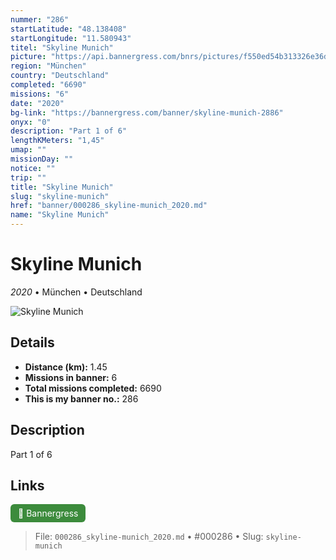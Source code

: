 ```yaml
---
nummer: "286"
startLatitude: "48.138408"
startLongitude: "11.580943"
titel: "Skyline Munich"
picture: "https://api.bannergress.com/bnrs/pictures/f550ed54b313326e36d12e6c23e68f46"
region: "München"
country: "Deutschland"
completed: "6690"
missions: "6"
date: "2020"
bg-link: "https://bannergress.com/banner/skyline-munich-2886"
onyx: "0"
description: "Part 1 of 6"
lengthKMeters: "1,45"
umap: ""
missionDay: ""
notice: ""
trip: ""
title: "Skyline Munich"
slug: "skyline-munich"
href: "banner/000286_skyline-munich_2020.md"
name: "Skyline Munich"
---
```

# Skyline Munich

*2020* • München • Deutschland

![Skyline Munich](https://api.bannergress.com/bnrs/pictures/f550ed54b313326e36d12e6c23e68f46)



## Details
- **Distance (km):** 1.45
- **Missions in banner:** 6
- **Total missions completed:** 6690
- **This is my banner no.:** 286



## Description
Part 1 of 6



## Links
<a href="https://bannergress.com/banner/skyline-munich-2886" target="_blank" style="display:inline-block;margin-right:8px;padding:6px 12px;background:#3c8b3c;color:#fff;text-decoration:none;border-radius:6px;">🔗 Bannergress</a>



> File: `000286_skyline-munich_2020.md`
> • #000286
> • Slug: `skyline-munich`

